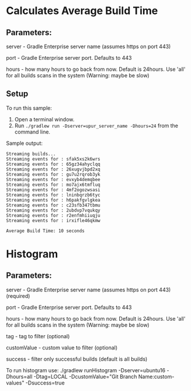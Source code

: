 # Calculates Average Build Time

## Parameters:

server - Gradle Enterprise server name (assumes https on port 443)

port - Gradle Enterprise server port. Defaults to 443

hours - how many hours to go back from now. Default is 24hours. Use 'all' for all builds scans in the system (Warning: maybe be slow)

## Setup

To run this sample:

1. Open a terminal window.
2. Run `./gradlew run -Dserver=upur_server_name -Dhours=24` from the command line.

Sample output:
```
Streaming builds...
Streaming events for : sfak5xs2k6wrs
Streaming events for : 65gz34ahyclqq
Streaming events for : 26xugvjbpd2xq
Streaming events for : gu7u2rqrob3yk
Streaming events for : evxyb4demqbee
Streaming events for : mo7ajx6tmfluq
Streaming events for : 4mf2ogozwsasi
Streaming events for : lninbqrzb6tyc
Streaming events for : h6pakfgvlgkea
Streaming events for : c23sfb347tbmu
Streaming events for : 2ubdvp7vqukqy
Streaming events for : r2enfmhiiuqju
Streaming events for : irxifle46qkmw

Average Build Time: 10 seconds
```

# Histogram

## Parameters:

server - Gradle Enterprise server name (assumes https on port 443) (required)

port - Gradle Enterprise server port. Defaults to 443

hours - how many hours to go back from now. Default is 24hours. Use 'all' for all builds scans in the system (Warning: maybe be slow)

tag - tag to filter (optional)

customValue - custom value to filter (optional)

success - filter only successful builds (default is all builds)


To run histogram use: ./gradlew runHistogram -Dserver=ubuntu16 -Dhours=all -Dtag=LOCAL -DcustomValue="Git Branch Name:custom-values"  -Dsuccess=true
